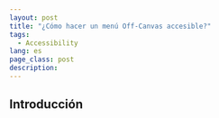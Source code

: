 ```yaml
---
layout: post
title: "¿Cómo hacer un menú Off-Canvas accesible?"
tags:
  - Accessibility
lang: es
page_class: post
description:
---
```


## Introducción
